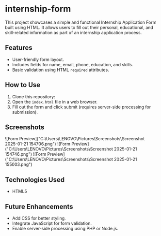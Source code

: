# internship-form
This project showcases a simple and functional Internship Application Form built using HTML. It allows users to fill out their personal, educational, and skill-related information as part of an internship application process.
## Features
- User-friendly form layout.
- Includes fields for name, email, phone, education, and skills.
- Basic validation using HTML `required` attributes.
## How to Use
1. Clone this repository:
2. Open the `index.html` file in a web browser.
3. Fill out the form and click submit (requires server-side processing for submission).
## Screenshots
![Form Preview]("C:\Users\LENOVO\Pictures\Screenshots\Screenshot 2025-01-21 154706.png")
![Form Preview]("C:\Users\LENOVO\Pictures\Screenshots\Screenshot 2025-01-21 154746.png")
![Form Preview]("C:\Users\LENOVO\Pictures\Screenshots\Screenshot 2025-01-21 155003.png")

## Technologies Used
- HTML5
## Future Enhancements
- Add CSS for better styling.
- Integrate JavaScript for form validation.
- Enable server-side processing using PHP or Node.js.

